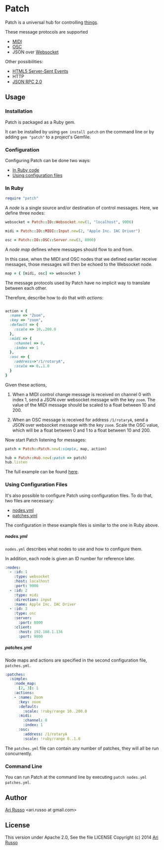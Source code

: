 # Patch

Patch is a universal hub for controlling [things](http://en.wikipedia.org/wiki/Internet_of_Things).  

These message protocols are supported

* [MIDI](http://en.wikipedia.org/wiki/MIDI)
* [OSC](http://en.wikipedia.org/wiki/Open_Sound_Control)
* JSON over [Websocket](http://en.wikipedia.org/wiki/WebSocket)

Other possibilities:

* [HTML5 Server-Sent Events](http://www.w3schools.com/html/html5_serversentevents.asp)
* HTTP
* [JSON RPC 2.0](http://en.wikipedia.org/wiki/JSON-RPC) 

## Usage

### Installation

Patch is packaged as a Ruby gem.  

It can be installed by using `gem install patch` on the command line or by adding `gem "patch"` to a project's Gemfile.

### Configuration

Configuring Patch can be done two ways:

* [In Ruby code](#in-ruby)
* [Using configuration files](#using-configuration-files)

### In Ruby

```ruby
require "patch"
```

A *node* is a single source and/or destination of control messages. Here, we define three nodes:

```ruby
websocket = Patch::IO::Websocket.new(1, "localhost", 9006)

midi = Patch::IO::MIDI::Input.new(2, "Apple Inc. IAC Driver")

osc = Patch::IO::OSC::Server.new(3, 8000)
```

A *node map* defines where messages should flow to and from.  

In this case, when the MIDI and OSC nodes that we defined earlier receive messages, those messages will then be echoed to the Websocket node.

```ruby
map = { [midi, osc] => websocket }
```

The message protocols used by Patch have no implicit way to translate between each other.  

Therefore, describe how to do that with *actions*:

```ruby

action = { 
  :name => "Zoom",
  :key => "zoom",
  :default => {
    :scale => 10..200.0
  },
  :midi => {
    :channel => 0,
    :index => 1
  }, 
  :osc => {
    :address=>"/1/rotaryA", 
    :scale => 0..1.0
  }
}
```

Given these actions,

1. When a MIDI control change message is received on channel 0 with index 1, send a JSON over websocket message with the key `zoom`.  The value of the MIDI message should be scaled to a float between 10 and 200.

2. When an OSC message is received for address `/1/rotaryA`, send a JSON over websocket message with the key `zoom`.  Scale the OSC value, which will be a float between 0 and 1 to a float between 10 and 200.

Now start Patch listening for messages:

```ruby
patch = Patch::Patch.new(:simple, map, action)

hub = Patch::Hub.new(:patch => patch)
hub.listen
```

The full example can be found [here](https://github.com/arirusso/patch/blob/master/examples/simple/simple.rb).

### Using Configuration Files

It's also possible to configure Patch using configuration files.  To do that, two files are necessary:

* [nodes.yml](#nodesyml)
* [patches.yml](#patchesyml)

The configuration in these example files is similar to the one in Ruby above.

##### nodes.yml

`nodes.yml` describes what nodes to use and how to configure them.  

In addition, each node is given an ID number for reference later.

```yaml
:nodes:
  - :id: 1
    :type: websocket
    :host: localhost
    :port: 9006
  - :id: 2
    :type: midi
    :direction: input
    :name: Apple Inc. IAC Driver
  - :id: 3
    :type: osc
    :server:
      :port: 8000
    :client:
      :host: 192.168.1.136
      :port: 9000
```

##### patches.yml

Node maps and actions are specified in the second configuration file, `patches.yml`.

```yaml
:patches:
  :simple:
    :node_map:
      [2, 3]: 1
    :actions:
    - :name: Zoom
      :key: zoom
      :default:
        :scale: !ruby/range 10..200.0
      :midi:
        :channel: 0
        :index: 1
      :osc:
        :address: /1/rotaryA
        :scale: !ruby/range 0..1.0

```

The `patches.yml` file can contain any number of patches, they will all be run concurrently.

### Command Line

You can run Patch at the command line by executing `patch nodes.yml patches.yml`. 

## Author

[Ari Russo](http://github.com/arirusso) <ari.russo at gmail.com>

## License

This version under Apache 2.0, See the file LICENSE
Copyright (c) 2014 [Ari Russo](http://arirusso.com) 